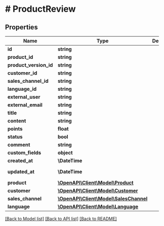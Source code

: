 # # ProductReview

## Properties

Name | Type | Description | Notes
------------ | ------------- | ------------- | -------------
**id** | **string** |  | [optional]
**product_id** | **string** |  |
**product_version_id** | **string** |  | [optional]
**customer_id** | **string** |  | [optional]
**sales_channel_id** | **string** |  |
**language_id** | **string** |  |
**external_user** | **string** |  | [optional]
**external_email** | **string** |  | [optional]
**title** | **string** |  |
**content** | **string** |  |
**points** | **float** |  | [optional]
**status** | **bool** |  | [optional]
**comment** | **string** |  | [optional]
**custom_fields** | **object** |  | [optional]
**created_at** | **\DateTime** |  | [readonly]
**updated_at** | **\DateTime** |  | [optional] [readonly]
**product** | [**\OpenAPI\Client\Model\Product**](Product.md) |  | [optional]
**customer** | [**\OpenAPI\Client\Model\Customer**](Customer.md) |  | [optional]
**sales_channel** | [**\OpenAPI\Client\Model\SalesChannel**](SalesChannel.md) |  | [optional]
**language** | [**\OpenAPI\Client\Model\Language**](Language.md) |  | [optional]

[[Back to Model list]](../../README.md#models) [[Back to API list]](../../README.md#endpoints) [[Back to README]](../../README.md)
